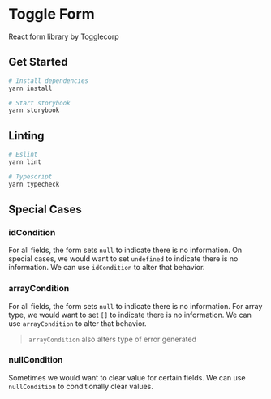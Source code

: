 # Toggle Form

React form library by Togglecorp

## Get Started

```bash
# Install dependencies
yarn install

# Start storybook
yarn storybook
```

## Linting

```bash
# Eslint
yarn lint

# Typescript
yarn typecheck
```

## Special Cases

### idCondition

For all fields, the form sets `null` to indicate there is no information.
On special cases, we would want to set `undefined` to indicate there is no information.
We can use `idCondition` to alter that behavior.

### arrayCondition

For all fields, the form sets `null` to indicate there is no information.
For array type, we would want to set `[]` to indicate there is no information.
We can use `arrayCondition` to alter that behavior.

> `arrayCondition` also alters type of error generated

### nullCondition

Sometimes we would want to clear value for certain fields.
We can use `nullCondition` to conditionally clear values.
